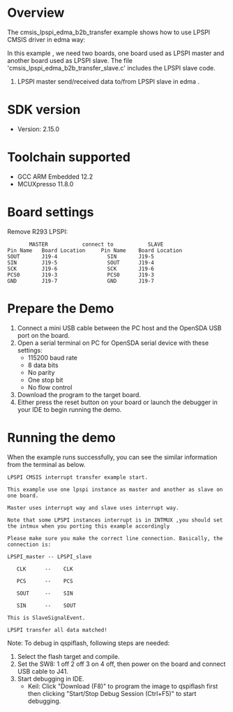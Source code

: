 Overview
========
The cmsis_lpspi_edma_b2b_transfer example shows how to use LPSPI CMSIS driver in edma way:

In this example , we need two boards, one board used as LPSPI master and another board used as LPSPI slave.
The file 'cmsis_lpspi_edma_b2b_transfer_slave.c' includes the LPSPI slave code.

1. LPSPI master send/received data to/from LPSPI slave in edma . 

SDK version
===========
- Version: 2.15.0

Toolchain supported
===================
- GCC ARM Embedded  12.2
- MCUXpresso  11.8.0

Board settings
==============
Remove R293
LPSPI:
~~~~~~~~~~~~~~~~~~~~~~~~~~~~~~~~~~~~~~~~~~~~~~~~~~~~~~
       MASTER           connect to           SLAVE
Pin Name   Board Location     Pin Name    Board Location
SOUT       J19-4                SIN       J19-5
SIN        J19-5                SOUT      J19-4
SCK        J19-6                SCK       J19-6
PCS0       J19-3                PCS0      J19-3
GND        J19-7                GND       J19-7
~~~~~~~~~~~~~~~~~~~~~~~~~~~~~~~~~~~~~~~~~~~~~~~~~~~~~~

Prepare the Demo
================
1. Connect a mini USB cable between the PC host and the OpenSDA USB port on the board.
2. Open a serial terminal on PC for OpenSDA serial device with these settings:
    - 115200 baud rate
    - 8 data bits
    - No parity
    - One stop bit
    - No flow control
3. Download the program to the target board.
4. Either press the reset button on your board or launch the debugger in your IDE to begin running the demo.

Running the demo
================
When the example runs successfully, you can see the similar information from the terminal as below.

~~~~~~~~~~~~~~~~~~~~~~~~~~~~
LPSPI CMSIS interrupt transfer example start.

This example use one lpspi instance as master and another as slave on one board.

Master uses interrupt way and slave uses interrupt way.

Note that some LPSPI instances interrupt is in INTMUX ,you should set the intmux when you porting this example accordingly

Please make sure you make the correct line connection. Basically, the connection is:

LPSPI_master -- LPSPI_slave

   CLK      --    CLK

   PCS      --    PCS

   SOUT     --    SIN

   SIN      --    SOUT

This is SlaveSignalEvent.

LPSPI transfer all data matched!
~~~~~~~~~~~~~~~~~~~~~~~~~~~~

Note:
To debug in qspiflash, following steps are needed:
1. Select the flash target and compile.
3. Set the SW8: 1 off 2 off 3 on 4 off, then power on the board and connect USB cable to J41.
4. Start debugging in IDE.
   - Keil: Click "Download (F8)" to program the image to qspiflash first then clicking "Start/Stop Debug Session (Ctrl+F5)" to start debugging.
